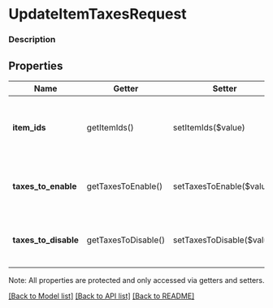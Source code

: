 # UpdateItemTaxesRequest

### Description



## Properties
Name | Getter | Setter | Type | Description | Notes
------------ | ------------- | ------------- | ------------- | ------------- | -------------
**item_ids** | getItemIds() | setItemIds($value) | **string[]** | The [CatalogItem](#type-catalogitem)s whose enabled/disabled [CatalogTax](#type-catalogtax)es are being updated. | 
**taxes_to_enable** | getTaxesToEnable() | setTaxesToEnable($value) | **string[]** | The set of [CatalogTax](#type-catalogtax)es (referenced by ID) to enable for the [CatalogItem](#type-catalogitem). | [optional] 
**taxes_to_disable** | getTaxesToDisable() | setTaxesToDisable($value) | **string[]** | The set of [CatalogTax](#type-catalogtax)es (referenced by ID) to disable for the [CatalogItem](#type-catalogitem). | [optional] 

Note: All properties are protected and only accessed via getters and setters.

[[Back to Model list]](../../README.md#documentation-for-models) [[Back to API list]](../../README.md#documentation-for-api-endpoints) [[Back to README]](../../README.md)

